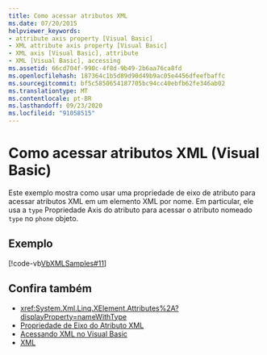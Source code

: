 ```yaml
---
title: Como acessar atributos XML
ms.date: 07/20/2015
helpviewer_keywords:
- attribute axis property [Visual Basic]
- XML attribute axis property [Visual Basic]
- XML axis [Visual Basic], attribute
- XML [Visual Basic], accessing
ms.assetid: 66cd704f-990c-4f8d-9b49-2b6aa76ca8fd
ms.openlocfilehash: 187364c1b5d89d90d49b9ac05e4456dfeefbaffc
ms.sourcegitcommit: bf5c5850654187705bc94cc40ebfb62fe346ab02
ms.translationtype: MT
ms.contentlocale: pt-BR
ms.lasthandoff: 09/23/2020
ms.locfileid: "91058515"
---
```

# <a name="how-to-access-xml-attributes-visual-basic"></a>Como acessar atributos XML (Visual Basic)

Este exemplo mostra como usar uma propriedade de eixo de atributo para acessar atributos XML em um elemento XML por nome. Em particular, ele usa a `type` Propriedade Axis do atributo para acessar o atributo nomeado `type` no `phone` objeto.  
  
## <a name="example"></a>Exemplo  

 [!code-vb[VbXMLSamples#11](~/samples/snippets/visualbasic/VS_Snippets_VBCSharp/VbXMLSamples/VB/XMLSamples5.vb#11)]  
  
## <a name="see-also"></a>Confira também

- <xref:System.Xml.Linq.XElement.Attributes%2A?displayProperty=nameWithType>
- [Propriedade de Eixo do Atributo XML](../../../language-reference/xml-axis/xml-attribute-axis-property.md)
- [Acessando XML no Visual Basic](accessing-xml.md)
- [XML](index.md)
